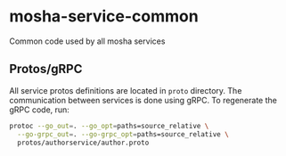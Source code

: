 # mosha-service-common

Common code used by all mosha services

## Protos/gRPC

All service protos definitions are located in `proto` directory. The communication between services is done using gRPC. 
To regenerate the gRPC code, run:

```bash
protoc --go_out=. --go_opt=paths=source_relative \
  --go-grpc_out=. --go-grpc_opt=paths=source_relative \
  protos/authorservice/author.proto
```